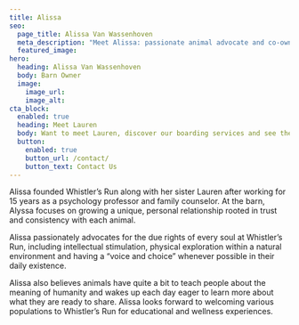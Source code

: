 ```yaml
---
title: Alissa
seo:
  page_title: Alissa Van Wassenhoven
  meta_description: "Meet Alissa: passionate animal advocate and co-owner of Whistler’s Run and Rescue, offering horse boarding and private tours in De Pere, WI."
  featured_image:
hero:
  heading: Alissa Van Wassenhoven
  body: Barn Owner
  image:
    image_url:
    image_alt:
cta_block:
  enabled: true
  heading: Meet Lauren
  body: Want to meet Lauren, discover our boarding services and see the beauty of Whistler’s Run for yourself? Contact us today!
  button:
    enabled: true
    button_url: /contact/
    button_text: Contact Us
---
```


Alissa founded Whistler’s Run along with her sister Lauren after working for 15 years as a psychology professor and family counselor. At the barn, Alyssa focuses on growing a unique, personal relationship rooted in trust and consistency with each animal.

Alissa passionately advocates for the due rights of every soul at Whistler’s Run, including intellectual stimulation, physical exploration within a natural environment and having a “voice and choice” whenever possible in their daily existence.

Alissa also believes animals have quite a bit to teach people about the meaning of humanity and wakes up each day eager to learn more about what they are ready to share. Alissa looks forward to welcoming various populations to Whistler’s Run for educational and wellness experiences.
